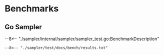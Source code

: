 # Benchmarks

## Go Sampler

--8<-- "./sampler/internal/sampler/sampler_test.go:BenchmarkDescription"

```
--8<-- "./sampler/test/docs/bench/results.txt"
```

